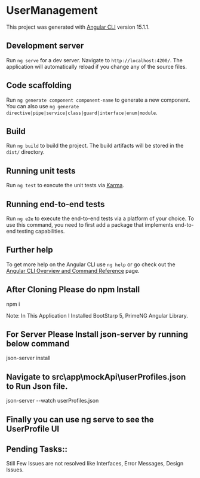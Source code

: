 # UserManagement

This project was generated with [Angular CLI](https://github.com/angular/angular-cli) version 15.1.1.

## Development server

Run `ng serve` for a dev server. Navigate to `http://localhost:4200/`. The application will automatically reload if you change any of the source files.

## Code scaffolding

Run `ng generate component component-name` to generate a new component. You can also use `ng generate directive|pipe|service|class|guard|interface|enum|module`.

## Build

Run `ng build` to build the project. The build artifacts will be stored in the `dist/` directory.

## Running unit tests

Run `ng test` to execute the unit tests via [Karma](https://karma-runner.github.io).

## Running end-to-end tests

Run `ng e2e` to execute the end-to-end tests via a platform of your choice. To use this command, you need to first add a package that implements end-to-end testing capabilities.

## Further help

To get more help on the Angular CLI use `ng help` or go check out the [Angular CLI Overview and Command Reference](https://angular.io/cli) page.

## After Cloning Please do npm Install

npm i

Note: In This Application I Installed BootStarp 5, PrimeNG Angular Library.

## For Server Please Install json-server by running below command

json-server install

## Navigate to src\app\mockApi\userProfiles.json to Run Json file.

json-server --watch userProfiles.json

## Finally you can use ng serve to see the UserProfile UI 


## Pending Tasks::

Still Few Issues are not resolved like Interfaces, Error Messages, Design Issues.


